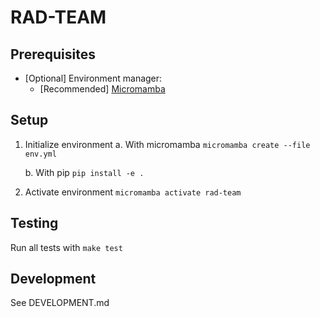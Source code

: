 # RAD-TEAM 

## Prerequisites 
- [Optional] Environment manager: 
    - [Recommended] [Micromamba](https://mamba.readthedocs.io/en/latest/installation.html)

## Setup
1. Initialize environment 
    a. With micromamba
        `micromamba create --file env.yml`

    b. With pip
        `pip install -e .`

1. Activate environment
    `micromamba activate rad-team`

## Testing
Run all tests with `make test`

## Development
See DEVELOPMENT.md